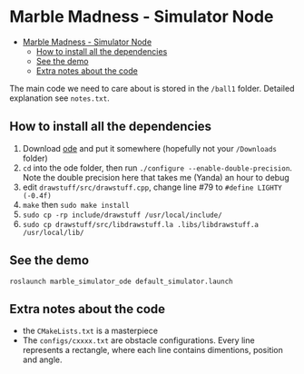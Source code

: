# Marble Madness - Simulator Node

- [Marble Madness - Simulator Node](#marble-madness---simulator-node)
    - [How to install all the dependencies](#how-to-install-all-the-dependencies)
    - [See the demo](#see-the-demo)
    - [Extra notes about the code](#extra-notes-about-the-code)

The main code we need to care about is stored in the `/ball1` folder. Detailed explanation see `notes.txt`.

## How to install all the dependencies

1. Download [ode](https://sourceforge.net/projects/opende/files/) and put it somewhere (hopefully not your `/Downloads` folder)
2. `cd` into the ode folder, then run `./configure --enable-double-precision`. Note the double precision here that takes me (Yanda) an hour to debug
3. edit `drawstuff/src/drawstuff.cpp`, change line #79 to `#define LIGHTY (-0.4f)`
4. `make` then `sudo make install`
5. `sudo cp -rp include/drawstuff /usr/local/include/`
6. `sudo cp drawstuff/src/libdrawstuff.la .libs/libdrawstuff.a /usr/local/lib/`

## See the demo

```
roslaunch marble_simulator_ode default_simulator.launch
```

## Extra notes about the code
- the `CMakeLists.txt` is a masterpiece
- The `configs/cxxxx.txt` are obstacle configurations. Every line represents a rectangle, where each line contains dimentions, position and angle.